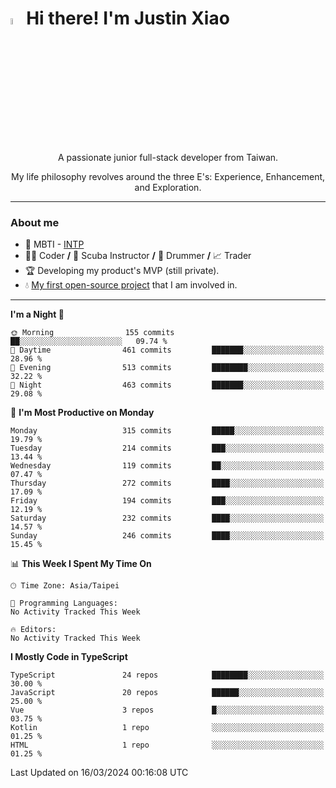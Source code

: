# <img src="https://media.giphy.com/media/hvRJCLFzcasrR4ia7z/giphy.gif" width="5%">Hi there! I'm Justin Xiao
<p align="center">A passionate junior full-stack developer from Taiwan.  </p>
<p align="center">My life philosophy revolves around the three E's: Experience, Enhancement, and Exploration.</p>

---
### About me
- 👀 MBTI - [INTP](https://www.16personalities.com/intp-personality)
- 👨‍💻 Coder **/** 🤿 Scuba Instructor **/** 🥁 Drummer **/** 📈 Trader
- 🏆 Developing my product's MVP (still private).
- 💧 [My first open-source project](https://github.com/Game-as-a-Service/Game-Lobby-Web) that I am involved in.

---
<!--START_SECTION:waka-->
**I'm a Night 🦉** 

```text
🌞 Morning                155 commits         ██░░░░░░░░░░░░░░░░░░░░░░░   09.74 % 
🌆 Daytime                461 commits         ███████░░░░░░░░░░░░░░░░░░   28.96 % 
🌃 Evening                513 commits         ████████░░░░░░░░░░░░░░░░░   32.22 % 
🌙 Night                  463 commits         ███████░░░░░░░░░░░░░░░░░░   29.08 % 
```
📅 **I'm Most Productive on Monday** 

```text
Monday                   315 commits         █████░░░░░░░░░░░░░░░░░░░░   19.79 % 
Tuesday                  214 commits         ███░░░░░░░░░░░░░░░░░░░░░░   13.44 % 
Wednesday                119 commits         ██░░░░░░░░░░░░░░░░░░░░░░░   07.47 % 
Thursday                 272 commits         ████░░░░░░░░░░░░░░░░░░░░░   17.09 % 
Friday                   194 commits         ███░░░░░░░░░░░░░░░░░░░░░░   12.19 % 
Saturday                 232 commits         ████░░░░░░░░░░░░░░░░░░░░░   14.57 % 
Sunday                   246 commits         ████░░░░░░░░░░░░░░░░░░░░░   15.45 % 
```


📊 **This Week I Spent My Time On** 

```text
🕑︎ Time Zone: Asia/Taipei

💬 Programming Languages: 
No Activity Tracked This Week

🔥 Editors: 
No Activity Tracked This Week
```

**I Mostly Code in TypeScript** 

```text
TypeScript               24 repos            ████████░░░░░░░░░░░░░░░░░   30.00 % 
JavaScript               20 repos            ██████░░░░░░░░░░░░░░░░░░░   25.00 % 
Vue                      3 repos             █░░░░░░░░░░░░░░░░░░░░░░░░   03.75 % 
Kotlin                   1 repo              ░░░░░░░░░░░░░░░░░░░░░░░░░   01.25 % 
HTML                     1 repo              ░░░░░░░░░░░░░░░░░░░░░░░░░   01.25 % 
```




 Last Updated on 16/03/2024 00:16:08 UTC
<!--END_SECTION:waka-->
